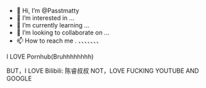 - 👋 Hi, I’m @Passtmatty
- 👀 I’m interested in ...
- 🌱 I’m currently learning ...
- 💞️ I’m looking to collaborate on ...
- 📫 How to reach me .
、、、、、、、

I LOVE Pornhub(Bruhhhhhhhh)
<!---
Passtmatty/Passtmatty is a ✨ special ✨ repository because its `README.md` (this file) appears on your GitHub profile.
You can click the Preview link to take a look at your changes.
--->






BUT，I LOVE Bilibili: 陈睿叔叔
NOT，LOVE FUCKING YOUTUBE AND GOOGLE
